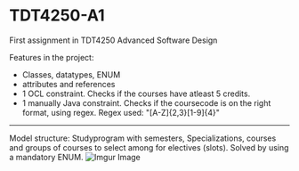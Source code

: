 # TDT4250-A1
First assignment in TDT4250 Advanced Software Design

Features in the project:
- Classes, datatypes, ENUM
- attributes and references
- 1 OCL constraint. Checks if the courses have atleast 5 credits.
- 1 manually Java constraint. Checks if the coursecode is on the right format, using regex. Regex used: "[A-Z]{2,3}[1-9]{4}"

---

Model structure:
Studyprogram with semesters, Specializations, courses and groups of courses to select among for electives (slots). Solved by using a mandatory ENUM.
![Imgur Image](https://i.imgur.com/aJZGIE8.png)


